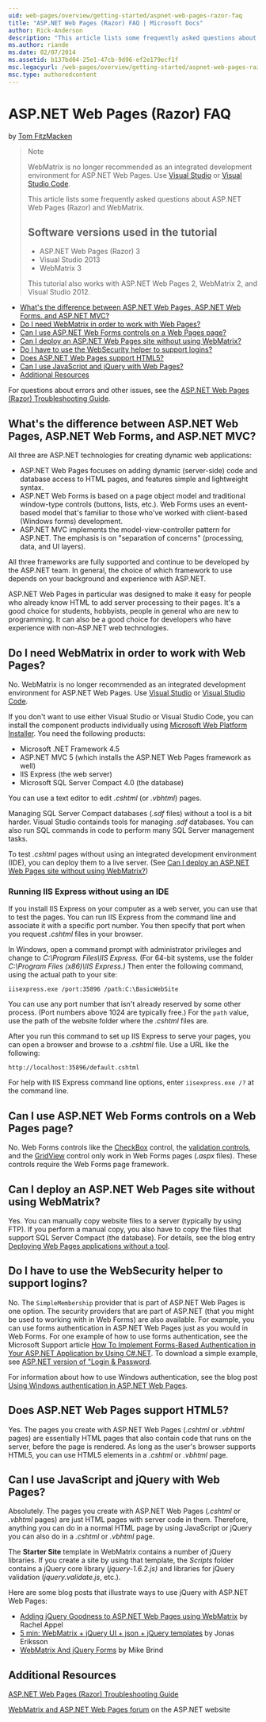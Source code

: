 ```yaml
---
uid: web-pages/overview/getting-started/aspnet-web-pages-razor-faq
title: "ASP.NET Web Pages (Razor) FAQ | Microsoft Docs"
author: Rick-Anderson
description: "This article lists some frequently asked questions about ASP.NET Web Pages (Razor) and WebMatrix. Software versions used in the tutorial ASP.NET Web Pages (R..."
ms.author: riande
ms.date: 02/07/2014
ms.assetid: b137bd04-25e1-47cb-9d96-ef2e179ecf1f
msc.legacyurl: /web-pages/overview/getting-started/aspnet-web-pages-razor-faq
msc.type: authoredcontent
---
```

# ASP.NET Web Pages (Razor) FAQ

by [Tom FitzMacken](https://github.com/tfitzmac)

> > [!NOTE] 
> > WebMatrix is no longer recommended as an integrated development environment for ASP.NET Web Pages. Use [Visual Studio](xref:aspnet/web-pages/overview/getting-started/program-asp-net-web-pages-in-visual-studio) or [Visual Studio Code](https://code.visualstudio.com/).
>
> This article lists some frequently asked questions about ASP.NET Web Pages (Razor) and WebMatrix.
> 
> ## Software versions used in the tutorial
> 
> 
> - ASP.NET Web Pages (Razor) 3
> - Visual Studio 2013
> - WebMatrix 3
>   
> 
> This tutorial also works with ASP.NET Web Pages 2, WebMatrix 2, and Visual Studio 2012.

- [What's the difference between ASP.NET Web Pages, ASP.NET Web Forms, and ASP.NET MVC?](#Whats_the_difference_between_ASP.NET_Web_Pages,_ASP.NET_Web_Forms,_and_ASP.NET_MVC)
- [Do I need WebMatrix in order to work with Web Pages?](#Do_I_need_WebMatrix_in_order_to_work_with_Web_Pages)
- [Can I use ASP.NET Web Forms controls on a Web Pages page?](#Can_I_use_ASP.NET_Web_Forms_controls_on_a_Web_Pages_page)
- [Can I deploy an ASP.NET Web Pages site without using WebMatrix?](#Can_I_deploy_an_ASP.NET_Web_Pages_site_without_using_WebMatrix)
- [Do I have to use the WebSecurity helper to support logins?](#Do_I_have_to_use_the_WebSecurity_helper_to_support_logins)
- [Does ASP.NET Web Pages support HTML5?](#Does_ASP.NET_Web_Pages_support_HTML5)
- [Can I use JavaScript and jQuery with Web Pages?](#Can_I_use_JavaScript_and_jQuery_with_Web_Pages)
- [Additional Resources](#AdditionalResources)

For questions about errors and other issues, see the [ASP.NET Web Pages (Razor) Troubleshooting Guide](https://go.microsoft.com/fwlink/?LinkId=253001).

<a id="Whats_the_difference_between_ASP.NET_Web_Pages,_ASP.NET_Web_Forms,_and_ASP.NET_MVC"></a>
## What's the difference between ASP.NET Web Pages, ASP.NET Web Forms, and ASP.NET MVC?

All three are ASP.NET technologies for creating dynamic web applications:

- ASP.NET Web Pages focuses on adding dynamic (server-side) code and database access to HTML pages, and features simple and lightweight syntax.
- ASP.NET Web Forms is based on a page object model and traditional window-type controls (buttons, lists, etc.). Web Forms uses an event-based model that's familiar to those who've worked with client-based (Windows forms) development.
- ASP.NET MVC implements the model-view-controller pattern for ASP.NET. The emphasis is on "separation of concerns" (processing, data, and UI layers).

All three frameworks are fully supported and continue to be developed by the ASP.NET team. In general, the choice of which framework to use depends on your background and experience with ASP.NET.

ASP.NET Web Pages in particular was designed to make it easy for people who already know HTML to add server processing to their pages. It's a good choice for students, hobbyists, people in general who are new to programming. It can also be a good choice for developers who have experience with non-ASP.NET web technologies.

<a id="Do_I_need_WebMatrix_in_order_to_work_with_Web_Pages"></a>
## Do I need WebMatrix in order to work with Web Pages?

No. WebMatrix is no longer recommended as an integrated development environment for ASP.NET Web Pages. Use [Visual Studio](program-asp-net-web-pages-in-visual-studio.md) or [Visual Studio Code](https://code.visualstudio.com/).

If you don't want to use either Visual Studio or Visual Studio Code, you can install the component products individually using [Microsoft Web Platform Installer](https://www.microsoft.com/web/downloads/platform.aspx). You need the following products:

- Microsoft .NET Framework 4.5
- ASP.NET MVC 5 (which installs the ASP.NET Web Pages framework as well)
- IIS Express (the web server)
- Microsoft SQL Server Compact 4.0 (the database)

You can use a text editor to edit *.cshtml* (or *.vbhtml*) pages.

Managing SQL Server Compact databases (*.sdf* files) without a tool is a bit harder. Visual Studio containds tools for managing *.sdf* databases. You can also run SQL commands in code to perform many SQL Server management tasks.

To test *.cshtml* pages without using an integrated development environment (IDE), you can deploy them to a live server. (See [Can I deploy an ASP.NET Web Pages site without using WebMatrix?](#Can_I_deploy_an_ASP.NET_Web_Pages_site_without_using_WebMatrix))

### Running IIS Express without using an IDE

If you install IIS Express on your computer as a web server, you can use that to test the pages. You can run IIS Express from the command line and associate it with a specific port number. You then specify that port when you request *.cshtml* files in your browser.

In Windows, open a command prompt with administrator privileges and change to *C:\Program Files\IIS Express.* (For 64-bit systems, use the folder *C:\Program Files (x86)\IIS Express.)* Then enter the following command, using the actual path to your site:

`iisexpress.exe /port:35896 /path:C:\BasicWebSite`

You can use any port number that isn't already reserved by some other process. (Port numbers above 1024 are typically free.) For the `path` value, use the path of the website folder where the *.cshtml* files are.

After you run this command to set up IIS Express to serve your pages, you can open a browser and browse to a *.cshtml* file. Use a URL like the following:

`http://localhost:35896/default.cshtml`

For help with IIS Express command line options, enter `iisexpress.exe /?` at the command line.

<a id="Can_I_use_ASP.NET_Web_Forms_controls_on_a_Web_Pages_page"></a>
## Can I use ASP.NET Web Forms controls on a Web Pages page?

No. Web Forms controls like the [CheckBox](https://msdn.microsoft.com/library/system.web.ui.webcontrols.checkbox) control, the [validation controls](https://msdn.microsoft.com/library/bwd43d0x), and the [GridView](https://msdn.microsoft.com/library/system.web.ui.webcontrols.gridview) control only work in Web Forms pages (*.aspx* files). These controls require the Web Forms page framework.

<a id="Can_I_deploy_an_ASP.NET_Web_Pages_site_without_using_WebMatrix"></a>
## Can I deploy an ASP.NET Web Pages site without using WebMatrix?

Yes. You can manually copy website files to a server (typically by using FTP). If you perform a manual copy, you also have to copy the files that support SQL Server Compact (the database). For details, see the blog entry [Deploying Web Pages applications without a tool](http://mikepope.com/blog/DisplayBlog.aspx?permalink=2317).

<a id="Do_I_have_to_use_the_WebSecurity_helper_to_support_logins"></a>
## Do I have to use the WebSecurity helper to support logins?

No. The `SimpleMembership` provider that is part of ASP.NET Web Pages is one option. The security providers that are part of ASP.NET (that you might be used to working with in Web Forms) are also available. For example, you can use forms authentication in ASP.NET Web Pages just as you would in Web Forms. For one example of how to use forms authentication, see the Microsoft Support article [How To Implement Forms-Based Authentication in Your ASP.NET Application by Using C#.NET](https://support.microsoft.com/kb/301240). To download a simple example, see [ASP.NET version of "Login &amp; Password](http://www.codeguru.com/csharp/.net/net_asp/scripting/article.php/c19295/ASPNET-version-of-Login--Password.htm).

For information about how to use Windows authentication, see the blog post [Using Windows authentication in ASP.NET Web Pages](http://mikepope.com/blog/DisplayBlog.aspx?permalink=2298).

<a id="Does_ASP.NET_Web_Pages_support_HTML5"></a>
## Does ASP.NET Web Pages support HTML5?

Yes. The pages you create with ASP.NET Web Pages (*.cshtml* or *.vbhtml* pages) are essentially HTML pages that also contain code that runs on the server, before the page is rendered. As long as the user's browser supports HTML5, you can use HTML5 elements in a *.cshtml* or *.vbhtml* page.

<a id="Can_I_use_JavaScript_and_jQuery_with_Web_Pages"></a>
## Can I use JavaScript and jQuery with Web Pages?

Absolutely. The pages you create with ASP.NET Web Pages (*.cshtml* or *.vbhtml* pages) are just HTML pages with server code in them. Therefore, anything you can do in a normal HTML page by using JavaScript or jQuery you can also do in a *.cshtml* or *.vbhtml* page.

The **Starter Site** template in WebMatrix contains a number of jQuery libraries. If you create a site by using that template, the *Scripts* folder contains a jQuery core library (*jquery-1.6.2.js)* and libraries for jQuery validation (*jquery.validate.js*, etc.).

Here are some blog posts that illustrate ways to use jQuery with ASP.NET Web Pages:

- [Adding jQuery Goodness to ASP.NET Web Pages using WebMatrix](http://rachelappel.com/jquery/adding-jquery-goodness-to-asp-net-web-pages-using-webmatrix/) by Rachel Appel
- [5 min: WebMatrix + jQuery UI + json + jQuery templates](http://joeriks.com/2011/01/30/5-min-webmatrix-jquery-ui-json-jquery-templates/) by Jonas Eriksson
- [WebMatrix And jQuery Forms](http://mikesdotnetting.com/Article/155/WebMatrix-And-jQuery-Forms) by Mike Brind

<a id="AdditionalResources"></a>
## Additional Resources

[ASP.NET Web Pages (Razor) Troubleshooting Guide](https://go.microsoft.com/fwlink/?LinkId=253001)

[WebMatrix and ASP.NET Web Pages forum](https://forums.asp.net/1224.aspx/1?WebMatrix) on the ASP.NET website
